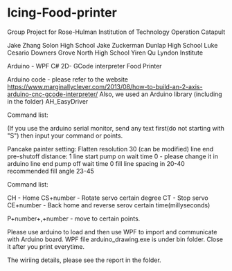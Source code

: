 # Icing-Food-printer

Group Project for Rose-Hulman Institution of Technology Operation Catapult


Jake Zhang             Solon High School
Jake Zuckerman        Dunlap High School
Luke Cesario       	Downers Grove North High School
Yiren Qu            Lyndon Institute


Arduino - WPF C# 2D- GCode interpreter Food Printer


Arduino code - please refer to the website https://www.marginallyclever.com/2013/08/how-to-build-an-2-axis-arduino-cnc-gcode-interpreter/
Also, we used an Arduino library (including in the folder)  AH_EasyDriver

Command list:

(If you use the arduino serial monitor, send any text first(do not starting with "S") then input your command or points.

Pancake painter setting:
Flatten resolution 30  (can be modified)
line end pre-shutoff distance: 1
line start pump on wait time 0     - please change it in arduino
line end pump off wait time 0
fill line spacing in 20-40 recommended
fill angle 23-45



Command list:

CH    - Home
CS+number    - Rotate servo certain degree
CT     - Stop servo
CE+number    - Back home and reverse serov certain time(millyseconds)

P+number+,+number    - move to certain points.

Please use arduino to load and then use WPF to import and communicate with Arduino board.
WPF file  arduino_drawing.exe     is under bin folder. Close it after you print everytime.

The wiriing details, please see the report in the folder.

